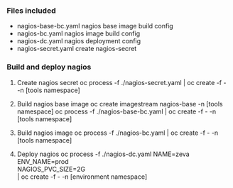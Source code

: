 ### Files included

* nagios-base-bc.yaml nagios base image build config
* nagios-bc.yaml nagios image build config
* nagios-dc.yaml nagios deployment config
* nagios-secret.yaml create nagios-secret

### Build and deploy nagios

1. Create nagios secret
oc process -f ./nagios-secret.yaml | oc create -f - -n [tools namespace]

2. Build nagios base image
oc create imagestream nagios-base -n [tools namespace]
oc process -f ./nagios-base-bc.yaml | oc create -f - -n [tools namespace]

3. Build nagios image
oc process -f ./nagios-bc.yaml | oc create -f - -n [tools namespace]

4. Deploy nagios 
oc process -f ./nagios-dc.yaml NAME=zeva \
ENV_NAME=prod \
NAGIOS_PVC_SIZE=2G \
 | oc create -f - -n [environment namespace]